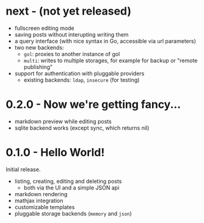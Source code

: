 # next - (not yet released)

- fullscreen editing mode
- saving posts without interupting writing them
- a query interface (with nice syntax in Go, accessible via url
    parameters)
- two new backends:
    - `gol`: proxies to another instance of gol
    - `multi`: writes to multiple storages, for example for backup or
        "remote publishing"
- support for authentication with pluggable providers
    - existing backends: `ldap`, `insecure` (for testing)

# 0.2.0 - Now we're getting fancy...

- markdown preview while editing posts
- sqlite backend works (except sync, which returns nil)

# 0.1.0 - Hello World!

Initial release.

- listing, creating, editing and deleting posts
    * both via the UI and a simple JSON api
- markdown rendering
- mathjax integration
- customizable templates
- pluggable storage backends (`memory` and `json`)
